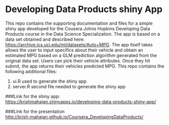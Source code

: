 Developing Data Products shiny App
==================================

This repo contains the supporting documentation and files for a simple shiny app developed for the Cousera Johns Hopkins Developing Data Products course in the Data Science Specialization. The app is based on a data set obtained and described here: https://archive.ics.uci.edu/ml/datasets/Auto+MPG. 
The app itself takes allows the user to input specifics about their vehicle and obtain an estimated MPG based on a GLM prediction algorithm generated from the original data set.  Users can pick their vehicle attributes.  Once they hit submit, the app returns their vehicles predicted MPG.  This repo contains the following additional files:

1. ui.R used to generate the shiny app
2. server.R second file needed to generate the shiny app

###Link for the shiny app:  
https://krishmahajan.shinyapps.io/developing-data-products-shiny-app/   

###Link for the presentation  
http://krish-mahajan.github.io/Coursera_DevelopingDataProducts/ 

